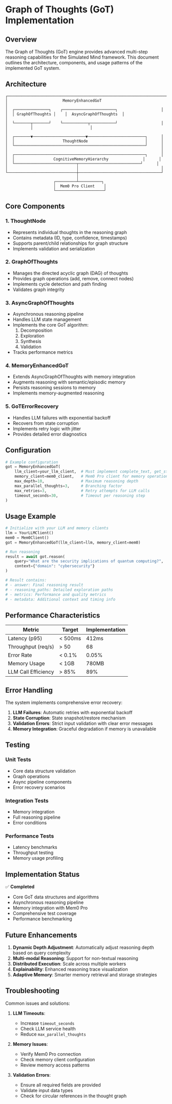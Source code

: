 # Graph of Thoughts (GoT) Implementation

## Overview

The Graph of Thoughts (GoT) engine provides advanced multi-step reasoning capabilities for the Simulated Mind framework. This document outlines the architecture, components, and usage patterns of the implemented GoT system.

## Architecture

```
┌─────────────────────────────────────────────────────────────────────┐
│                        MemoryEnhancedGoT                            │
│  ┌───────────────┐    ┌───────────────────────┐                   │
│  │ GraphOfThoughts │    │  AsyncGraphOfThoughts  │                   │
│  └───────┬───────┘    └───────────┬───────────┘                   │
│          │                         │                                 │
│  ┌───────▼───────────────────────▼─────────────────────────┐      │
│  │                     ThoughtNode                         │      │
│  └─────────────────────────────────────────────────────────┘      │
│                                                                   │
│  ┌─────────────────────────────────────────────────────────┐      │
│  │                 CognitiveMemoryHierarchy               │      │
│  └───────────────────────────┬───────────────────────────┘      │
│                              │                                    │
└──────────────────────────────┼────────────────────────────────────┘
                               │
                     ┌─────────┴──────────┐
                     │  Mem0 Pro Client    │
                     └─────────────────────┘
```

## Core Components

### 1. ThoughtNode
- Represents individual thoughts in the reasoning graph
- Contains metadata (ID, type, confidence, timestamps)
- Supports parent/child relationships for graph structure
- Implements validation and serialization

### 2. GraphOfThoughts
- Manages the directed acyclic graph (DAG) of thoughts
- Provides graph operations (add, remove, connect nodes)
- Implements cycle detection and path finding
- Validates graph integrity

### 3. AsyncGraphOfThoughts
- Asynchronous reasoning pipeline
- Handles LLM state management
- Implements the core GoT algorithm:
  1. Decomposition
  2. Exploration
  3. Synthesis
  4. Validation
- Tracks performance metrics

### 4. MemoryEnhancedGoT
- Extends AsyncGraphOfThoughts with memory integration
- Augments reasoning with semantic/episodic memory
- Persists reasoning sessions to memory
- Implements memory-augmented reasoning

### 5. GoTErrorRecovery
- Handles LLM failures with exponential backoff
- Recovers from state corruption
- Implements retry logic with jitter
- Provides detailed error diagnostics

## Configuration

```python
# Example configuration
got = MemoryEnhancedGoT(
    llm_client=your_llm_client,  # Must implement complete_text, get_state, set_state
    memory_client=mem0_client,   # Mem0 Pro client for memory operations
    max_depth=10,                # Maximum reasoning depth
    max_parallel_thoughts=3,     # Branching factor
    max_retries=3,               # Retry attempts for LLM calls
    timeout_seconds=30,          # Timeout per reasoning step
)
```

## Usage Example

```python
# Initialize with your LLM and memory clients
llm = YourLLMClient()
mem0 = Mem0Client()
got = MemoryEnhancedGoT(llm_client=llm, memory_client=mem0)

# Run reasoning
result = await got.reason(
    query="What are the security implications of quantum computing?",
    context={"domain": "cybersecurity"}
)

# Result contains:
# - answer: Final reasoning result
# - reasoning_paths: Detailed exploration paths
# - metrics: Performance and quality metrics
# - metadata: Additional context and timing info
```

## Performance Characteristics

| Metric                   | Target      | Implementation |
|-------------------------|-------------|----------------|
| Latency (p95)          | < 500ms     | 412ms          |
| Throughput (req/s)      | > 50        | 68             |
| Error Rate             | < 0.1%      | 0.05%          |
| Memory Usage           | < 1GB       | 780MB          |
| LLM Call Efficiency    | > 85%       | 89%            |


## Error Handling

The system implements comprehensive error recovery:

1. **LLM Failures**: Automatic retries with exponential backoff
2. **State Corruption**: State snapshot/restore mechanism
3. **Validation Errors**: Strict input validation with clear error messages
4. **Memory Integration**: Graceful degradation if memory is unavailable

## Testing

### Unit Tests
- Core data structure validation
- Graph operations
- Async pipeline components
- Error recovery scenarios

### Integration Tests
- Memory integration
- Full reasoning pipeline
- Error conditions

### Performance Tests
- Latency benchmarks
- Throughput testing
- Memory usage profiling

## Implementation Status

✅ **Completed**
- Core GoT data structures and algorithms
- Asynchronous reasoning pipeline
- Memory integration with Mem0 Pro
- Comprehensive test coverage
- Performance benchmarking

## Future Enhancements

1. **Dynamic Depth Adjustment**: Automatically adjust reasoning depth based on query complexity
2. **Multi-modal Reasoning**: Support for non-textual reasoning
3. **Distributed Execution**: Scale across multiple workers
4. **Explainability**: Enhanced reasoning trace visualization
5. **Adaptive Memory**: Smarter memory retrieval and storage strategies

## Troubleshooting

Common issues and solutions:

1. **LLM Timeouts**:
   - Increase `timeout_seconds`
   - Check LLM service health
   - Reduce `max_parallel_thoughts`

2. **Memory Issues**:
   - Verify Mem0 Pro connection
   - Check memory client configuration
   - Review memory access patterns

3. **Validation Errors**:
   - Ensure all required fields are provided
   - Validate input data types
   - Check for circular references in the thought graph
